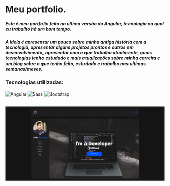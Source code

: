 # Meu portfolio.
##### Este é meu portfolio feito na ultima versão do Angular, tecnologia na qual eu trabalho há um bom tempo. 
##### A ideia é apresentar um pouco sobre minha antiga história com a tecnologia, apresentar alguns projetos prontos e outros em desenvolvimento, apresentar com o que trabalho atualmente, quais tecnologias tenho estudado e mais atualizações sobre minha carreira e um blog sobre o que tenho feito, estudado e trabalho nas ultimas semanas/meses.

### Tecnologias utilizadas:
<div>
<img align="center" alt="Angular" height="30" width="40" src="https://cdn.jsdelivr.net/gh/devicons/devicon/icons/angularjs/angularjs-plain.svg" />
<img align="center" alt="Sass" height="30" width="40" src="https://cdn.jsdelivr.net/gh/devicons/devicon/icons/sass/sass-original.svg" />
<img align="center" alt="Bootstrap" height="30" width="40" src="https://cdn.jsdelivr.net/gh/devicons/devicon/icons/bootstrap/bootstrap-original.svg" />

</div>

<br>
  
![Preview](https://github.com/progjoao/progjoao_portfolio/blob/master/preview.png)
